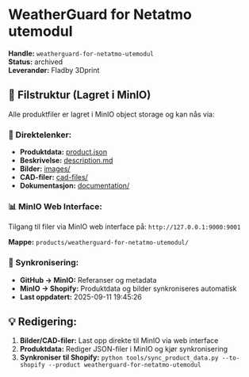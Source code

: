 # WeatherGuard for Netatmo utemodul

**Handle:** `weatherguard-for-netatmo-utemodul`  
**Status:** archived  
**Leverandør:** Fladby 3Dprint

## 📁 Filstruktur (Lagret i MinIO)

Alle produktfiler er lagret i MinIO object storage og kan nås via:

### 🔗 Direktelenker:
- **Produktdata:** [product.json](http://127.0.0.1:9000/products/weatherguard-for-netatmo-utemodul/product.json)
- **Beskrivelse:** [description.md](http://127.0.0.1:9000/products/weatherguard-for-netatmo-utemodul/description.md)
- **Bilder:** [images/](http://127.0.0.1:9000/products/weatherguard-for-netatmo-utemodul/images/)
- **CAD-filer:** [cad-files/](http://127.0.0.1:9000/products/weatherguard-for-netatmo-utemodul/cad-files/)
- **Dokumentasjon:** [documentation/](http://127.0.0.1:9000/products/weatherguard-for-netatmo-utemodul/documentation/)

### 📊 MinIO Web Interface:
Tilgang til filer via MinIO web interface på:
`http://127.0.0.1:9000:9001`

**Mappe:** `products/weatherguard-for-netatmo-utemodul/`

### 🔄 Synkronisering:
- **GitHub → MinIO:** Referanser og metadata
- **MinIO → Shopify:** Produktdata og bilder synkroniseres automatisk
- **Last oppdatert:** 2025-09-11 19:45:26

## 💡 Redigering:
1. **Bilder/CAD-filer:** Last opp direkte til MinIO via web interface
2. **Produktdata:** Rediger JSON-filer i MinIO og kjør synkronisering
3. **Synkroniser til Shopify:** `python tools/sync_product_data.py --to-shopify --product weatherguard-for-netatmo-utemodul`

